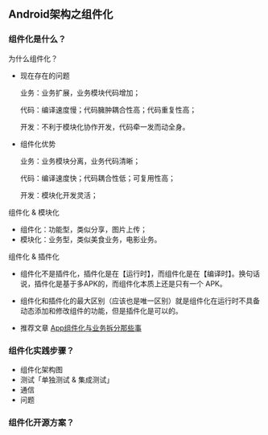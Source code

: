 ## Android架构之组件化
### 组件化是什么？

为什么组件化？
 
 * 现在存在的问题

   业务：业务扩展，业务模块代码增加；

   代码：编译速度慢；代码臃肿耦合性高；代码重复性高；

   开发：不利于模块化协作开发，代码牵一发而动全身。

 * 组件化优势

   业务：业务模块分离，业务代码清晰；

   代码：编译速度快；代码耦合性低；可复用性高；

   开发：模块化开发灵活；

组件化 & 模块化

 * 组件化：功能型，类似分享，图片上传；
 * 模块化：业务型，类似美食业务，电影业务。

组件化 & 插件化

 * 组件化不是插件化，插件化是在【运行时】，而组件化是在【编译时】。换句话说，插件化是基于多APK的，而组件化本质上还是只有一个 APK。
 * 组件化和插件化的最大区别（应该也是唯一区别）就是组件化在运行时不具备动态添加和修改组件的功能，但是插件化是可以的。

* 推荐文章 [App组件化与业务拆分那些事
](https://mp.weixin.qq.com/s?__biz=MzAxMTI4MTkwNQ==&mid=2650821809&idx=1&sn=858a4a070d77c3b23de862bd6bd2997c&chksm=80b7802fb7c009397b44af6e95659cfa418237995b38a9a3576e6f8d3a4c9cb5b0ace4de51d4&scene=38#wechat_redirect)

### 组件化实践步骤？
  * 组件化架构图
  * 测试「单独测试 & 集成测试」
  * 通信
  * 问题

### 组件化开源方案？



